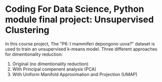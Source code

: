 # Coding For Data Science, Python module final project: Unsupervised Clustering
In this course project, The "P6: I mammiferi depongono uova?" dataset is used to train an unsupervised k-means model.
Three different approaches for dimentionality reduction:
1. Original (no dimentionality reduction)
2. With Principal compenent analysis (PCA)
3. With Uniform Manifold Approximation and Projection (UMAP)
